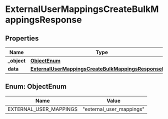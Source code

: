 

# ExternalUserMappingsCreateBulkMappingsResponse


## Properties

| Name | Type | Description | Notes |
|------------ | ------------- | ------------- | -------------|
|**_object** | [**ObjectEnum**](#ObjectEnum) |  |  |
|**data** | [**ExternalUserMappingsCreateBulkMappingsResponseData**](ExternalUserMappingsCreateBulkMappingsResponseData.md) |  |  |



## Enum: ObjectEnum

| Name | Value |
|---- | -----|
| EXTERNAL_USER_MAPPINGS | &quot;external_user_mappings&quot; |



